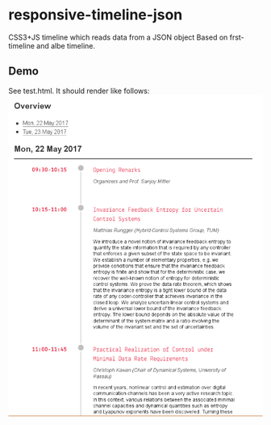 # responsive-timeline-json
CSS3+JS timeline which reads data from a JSON object
Based on frst-timeline and albe timeline.

## Demo
See test.html. It should render like follows:
![Alt text](/scrot/timeline.png?raw=true "Screenshot")
